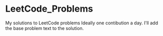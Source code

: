 # LeetCode_Problems
My solutions to LeetCode problems
Ideally one contibution a day.
I'll add the base problem text to the solution.
